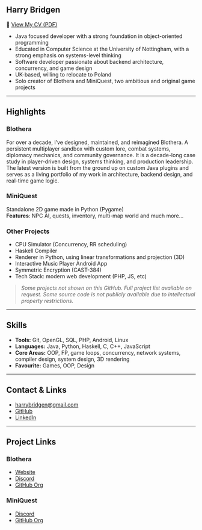 ## Harry Bridgen
📄 [View My CV (PDF)](https://github.com/harrybridgen/harrybridgen/blob/main/HarryBridgenCV.pdf)

- Java focused developer with a strong foundation in object-oriented programming
- Educated in Computer Science at the University of Nottingham, with a strong emphasis on systems-level thinking
- Software developer passionate about backend architecture, concurrency, and game design
- UK-based, willing to relocate to Poland
- Solo creator of Blothera and MiniQuest, two ambitious and original game projects

---

## Highlights

### Blothera
For over a decade, I’ve designed, maintained, and reimagined Blothera. A persistent multiplayer sandbox with custom lore, combat systems, diplomacy mechanics, and community governance. It is a decade-long case study in player-driven design, systems thinking, and production leadership. The latest version is built from the ground up on custom Java plugins and serves as a living portfolio of my work in architecture, backend design, and real-time game logic.

### MiniQuest
Standalone 2D game made in Python (Pygame)  
**Features**: NPC AI, quests, inventory, multi-map world and much more...

### Other Projects
- CPU Simulator (Concurrency, RR scheduling)  
- Haskell Compiler  
- Renderer in Python, using linear transformations and projection (3D)
- Interactive Music Player Android App  
- Symmetric Encryption (CAST-384)
- Tech Stack: modern web development (PHP, JS, etc)

> *Some projects not shown on this GitHub. Full project list available on request. Some source code is not publicly available due to intellectual property restrictions.*

---

## Skills

- **Tools:** Git, OpenGL, SQL, PHP, Android, Linux
- **Languages:** Java, Python, Haskell, C, C++, JavaScript  
- **Core Areas:** OOP, FP, game loops, concurrency, network systems, compiler design, system design, 3D rendering
- **Favourite:** Games, OOP, Design

---

## Contact & Links

- harrybridgen@gmail.com  
- [GitHub](https://github.com/harrybridgen)  
- [LinkedIn](https://www.linkedin.com/in/harrybridgen/)

---

## Project Links

### Blothera  
- [Website](https://blothera.com/)  
- [Discord](https://discord.gg/9dSgUYPz7h)  
- [GitHub Org](https://github.com/Blothera)

### MiniQuest  
- [Discord](https://discord.gg/TtPECbJTPX)  
- [GitHub Org](https://github.com/MiniQuestDEV)


